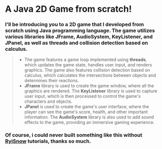# A Java 2D Game from scratch! 

### I'll be introducing you to a 2D game that I developed from scratch using Java programming language. The game utilizes various libraries like JFrame, AudioSystem, KeyListener, and JPanel, as well as threads and collision detection based on calculus.
> - The game features a game loop implemented using **threads**, which updates the game state, handles user input, and renders graphics. The game also features collision detection based on calculus, which calculates the intersections between objects and determines their reactions.
> - **JFrame** library is used to create the game window, where all the graphics are rendered. The **KeyListener** library is used to capture user input, which is then processed to control the game's characters and objects.
> - **JPanel** is used to create the game's user interface, where the player can see the game's score, health, and other important information. The **AudioSystem** library is also used to add sound effects to the game, providing an immersive gaming experience.

### Of course, i could never built something like this without [RyiSnow](https://www.youtube.com/@RyiSnow) tutorials, thanks so much.
